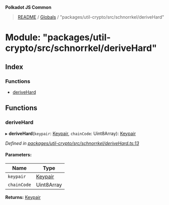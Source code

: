 **Polkadot JS Common**

> [README](../README.md) / [Globals](../globals.md) / "packages/util-crypto/src/schnorrkel/deriveHard"

# Module: "packages/util-crypto/src/schnorrkel/deriveHard"

## Index

### Functions

* [deriveHard](_packages_util_crypto_src_schnorrkel_derivehard_.md#derivehard)

## Functions

### deriveHard

▸ **deriveHard**(`keypair`: [Keypair](../interfaces/_packages_util_crypto_src_types_.keypair.md), `chainCode`: Uint8Array): [Keypair](../interfaces/_packages_util_crypto_src_types_.keypair.md)

*Defined in [packages/util-crypto/src/schnorrkel/deriveHard.ts:13](https://github.com/polkadot-js/common/blob/aff78c2e/packages/util-crypto/src/schnorrkel/deriveHard.ts#L13)*

#### Parameters:

Name | Type |
------ | ------ |
`keypair` | [Keypair](../interfaces/_packages_util_crypto_src_types_.keypair.md) |
`chainCode` | Uint8Array |

**Returns:** [Keypair](../interfaces/_packages_util_crypto_src_types_.keypair.md)
